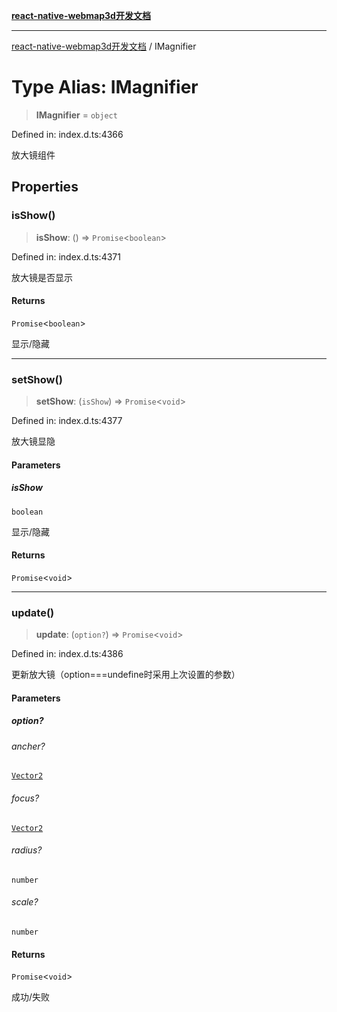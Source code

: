 [**react-native-webmap3d开发文档**](../README.md)

***

[react-native-webmap3d开发文档](../globals.md) / IMagnifier

# Type Alias: IMagnifier

> **IMagnifier** = `object`

Defined in: index.d.ts:4366

放大镜组件

## Properties

### isShow()

> **isShow**: () => `Promise`\<`boolean`\>

Defined in: index.d.ts:4371

放大镜是否显示

#### Returns

`Promise`\<`boolean`\>

显示/隐藏

***

### setShow()

> **setShow**: (`isShow`) => `Promise`\<`void`\>

Defined in: index.d.ts:4377

放大镜显隐

#### Parameters

##### isShow

`boolean`

显示/隐藏

#### Returns

`Promise`\<`void`\>

***

### update()

> **update**: (`option?`) => `Promise`\<`void`\>

Defined in: index.d.ts:4386

更新放大镜（option===undefine时采用上次设置的参数）

#### Parameters

##### option?

###### ancher?

[`Vector2`](../interfaces/Vector2.md)

###### focus?

[`Vector2`](../interfaces/Vector2.md)

###### radius?

`number`

###### scale?

`number`

#### Returns

`Promise`\<`void`\>

成功/失败
